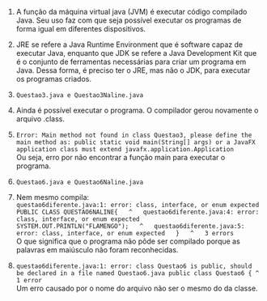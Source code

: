 1. A função da máquina virtual java (JVM) é executar código compilado Java. Seu uso faz com que seja possível executar os programas de forma igual em diferentes dispositivos.
  

2. JRE se refere a Java Runtime Environment que é software capaz de executar Java, enquanto que JDK se refere a Java Development Kit que é o conjunto de ferramentas necessárias para criar um programa em Java. Dessa forma, é preciso ter o JRE, mas não o JDK, para executar os programas criados.


3. `Questao3.java e Questao3Naline.java`


4. Ainda é possível executar o programa. O compilador gerou novamente o arquivo .class.


5. `
   Error: Main method not found in class Questao3, please define the main method as:
   public static void main(String[] args)
   or a JavaFX application class must extend javafx.application.Application
   `  
Ou seja, erro por não encontrar a função main para executar o programa.


6. `Questao6.java e Questao6Naline.java`


7. Nem mesmo compila:  
   `
   questao6diferente.java:1: error: class, interface, or enum expected  
   PUBLIC CLASS QUESTAO6NALINE{  
   ^  
   questao6diferente.java:4: error: class, interface, or enum expected  
   SYSTEM.OUT.PRINTLN("FLAMENGO");  
   ^  
   questao6diferente.java:5: error: class, interface, or enum expected  
   }  
   ^  
   3 errors  
   `  
O que significa que o programa não pôde ser compilado porque as palavras em maiúsculo não foram reconhecidas.


8. `
questao6diferente.java:1: error: class Questao6 is public, should be declared in a file named Questao6.java
public class Questao6 {
^
1 error
`  
Um erro causado por o nome do arquivo não ser o mesmo do da classe.
